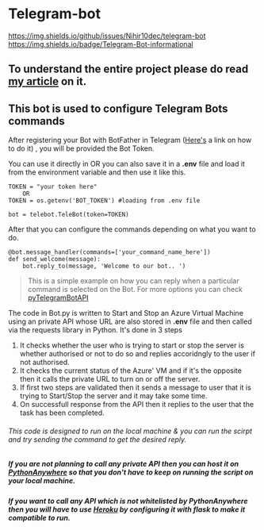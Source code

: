 # Telegram-bot

https://img.shields.io/github/issues/Nihir10dec/telegram-bot
https://img.shields.io/badge/Telegram-Bot-informational


## To understand the entire project please do read [my article](https://medium.com/@nihir_shah/managing-azure-instances-with-telegram-bot-using-python-part-2-f9a19923132d) on it.

## This bot is used to configure Telegram Bots commands

After registering your Bot with BotFather in Telegram ([Here's](https://core.telegram.org/bots) a link on how to do it) , you will be provided the Bot Token.

You can use it directly in OR you can also save it in a **.env** file and load it from the environment variable and then use it like this.
```
TOKEN = "your token here"
    OR
TOKEN = os.getenv('BOT_TOKEN') #loading from .env file

bot = telebot.TeleBot(token=TOKEN)
```

After that you can configure the commands depending on what you want to do.
```
@bot.message_handler(commands=['your_command_name_here']) 
def send_welcome(message):
    bot.reply_to(message, 'Welcome to our bot.. ')
```
>This is a simple example on how you can reply when a particular command is selected on the Bot. For more options you can check [pyTelegramBotAPI](https://pypi.org/project/pyTelegramBotAPI/)

The code in Bot.py is written to Start and Stop an Azure Virtual Machine using an private API whose URL are also stored in **.env** file and then called via the requests library in Python.
It's done in 3 steps
1. It checks whether the user who is trying to start or stop the server is whether authorised or not to do so and replies accoridngly to the user if not authorised.
2. It checks the current status of the Azure' VM and if it's the opposite then it calls the private URL to turn on or off the server.
3. If first two steps are validated then it sends a message to user that it is trying to Start/Stop the server and it may take some time.
4. On successfull response from the API then it replies to the user that the task has been completed.

###### This code is designed to run on the local machine & you can run the scirpt and try sending the command to get the desired reply.
##### If you are not planning to call any private API then you can host it on [PythonAnywhere](https://www.pythonanywhere.com/) so that you don't have to keep on running the script on your local machine.
##### If you want to call any API which is not whitelisted by PythonAnywhere then you will have to use [Heroku](https://heroku.com) by configuring it with flask to make it compatible to run.
